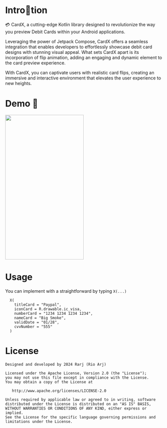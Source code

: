 # Intro🦆tion

💳 CardX, a cutting-edge Kotlin library designed to revolutionize the way you preview Debit Cards within your Android applications. 

Leveraging the power of Jetpack Compose, CardX offers a seamless integration that enables developers to effortlessly showcase debit card designs with stunning visual appeal. 
What sets CardX apart is its incorporation of flip animation, adding an engaging and dynamic element to the card preview experience. 

With CardX, you can captivate users with realistic card flips, creating an immersive and interactive environment that elevates the user experience to new heights.

# Demo 📱
<img height="460" width="250" src="https://github.com/Rarj/CardX/assets/23600466/1842856e-2efc-4a6a-a8ce-e29fb5e99eae"/>

# Usage
You can implement with a straightforward by typing `X(...)`
```
  X(
    titleCard = "Paypal",
    iconCard = R.drawable.ic_visa,
    numberCard = "1234 1234 1234 1234",
    nameCard = "Big Smoke",
    validDate = "01/28",
    cvvNumber = "555"
  )
```

# License
```
Designed and developed by 2024 Rarj (Rio Arj)

Licensed under the Apache License, Version 2.0 (the "License");
you may not use this file except in compliance with the License.
You may obtain a copy of the License at

   http://www.apache.org/licenses/LICENSE-2.0

Unless required by applicable law or agreed to in writing, software
distributed under the License is distributed on an "AS IS" BASIS,
WITHOUT WARRANTIES OR CONDITIONS OF ANY KIND, either express or implied.
See the License for the specific language governing permissions and
limitations under the License.
```
